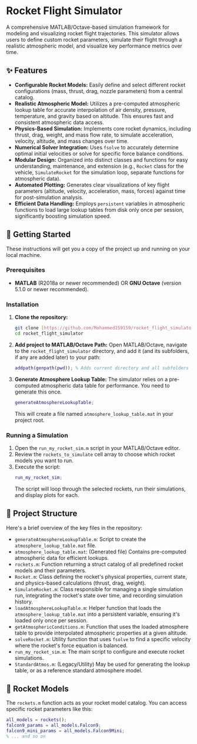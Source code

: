 # Rocket Flight Simulator

A comprehensive MATLAB/Octave-based simulation framework for modeling and visualizing rocket flight trajectories. This simulator allows users to define custom rocket parameters, simulate their flight through a realistic atmospheric model, and visualize key performance metrics over time.

## ✨ Features

* **Configurable Rocket Models:** Easily define and select different rocket configurations (mass, thrust, drag, nozzle parameters) from a central catalog.
* **Realistic Atmospheric Model:** Utilizes a pre-computed atmospheric lookup table for accurate interpolation of air density, pressure, temperature, and gravity based on altitude. This ensures fast and consistent atmospheric data access.
* **Physics-Based Simulation:** Implements core rocket dynamics, including thrust, drag, weight, and mass flow rate, to simulate acceleration, velocity, altitude, and mass changes over time.
* **Numerical Solver Integration:** Uses `fsolve` to accurately determine optimal initial velocities or solve for specific force balance conditions.
* **Modular Design:** Organized into distinct classes and functions for easy understanding, maintenance, and extension (e.g., `Rocket` class for the vehicle, `SimulateRocket` for the simulation loop, separate functions for atmospheric data).
* **Automated Plotting:** Generates clear visualizations of key flight parameters (altitude, velocity, acceleration, mass, forces) against time for post-simulation analysis.
* **Efficient Data Handling:** Employs `persistent` variables in atmospheric functions to load large lookup tables from disk only once per session, significantly boosting simulation speed.

## 🚀 Getting Started

These instructions will get you a copy of the project up and running on your local machine.

### Prerequisites

* **MATLAB** (R2018a or newer recommended) OR **GNU Octave** (version 5.1.0 or newer recommended).

### Installation

1.  **Clone the repository:**
    ```bash
    git clone [https://github.com/Mohammed159159/rocket_flight_simulator.git](https://github.com/Mohammed159159/rocket_flight_simulator.git)
    cd rocket_flight_simulator
    ```

2.  **Add project to MATLAB/Octave Path:**
    Open MATLAB/Octave, navigate to the `rocket_flight_simulator` directory, and add it (and its subfolders, if any are added later) to your path:
    ```matlab
    addpath(genpath(pwd)); % Adds current directory and all subfolders to path
    ```

3.  **Generate Atmosphere Lookup Table:**
    The simulator relies on a pre-computed atmospheric data table for performance. You need to generate this once.
    ```matlab
    generateAtmosphereLookupTable;
    ```
    This will create a file named `atmosphere_lookup_table.mat` in your project root.

### Running a Simulation

1.  Open the `run_my_rocket_sim.m` script in your MATLAB/Octave editor.
2.  Review the `rockets_to_simulate` cell array to choose which rocket models you want to run.
3.  Execute the script:
    ```matlab
    run_my_rocket_sim;
    ```
    The script will loop through the selected rockets, run their simulations, and display plots for each.

## 📁 Project Structure

Here's a brief overview of the key files in the repository:

* `generateAtmosphereLookupTable.m`: Script to create the `atmosphere_lookup_table.mat` file.
* `atmosphere_lookup_table.mat`: (Generated file) Contains pre-computed atmospheric data for efficient lookups.
* `rockets.m`: Function returning a struct catalog of all predefined rocket models and their parameters.
* `Rocket.m`: Class defining the rocket's physical properties, current state, and physics-based calculations (thrust, drag, weight).
* `SimulateRocket.m`: Class responsible for managing a single simulation run, integrating the rocket's state over time, and recording simulation history.
* `loadAtmosphereLookupTable.m`: Helper function that loads the `atmosphere_lookup_table.mat` into a persistent variable, ensuring it's loaded only once per session.
* `getAtmosphericConditions.m`: Function that uses the loaded atmosphere table to provide interpolated atmospheric properties at a given altitude.
* `solveRocket.m`: Utility function that uses `fsolve` to find a specific velocity where the rocket's force equation is balanced.
* `run_my_rocket_sim.m`: The main script to configure and execute rocket simulations.
* `StandardAtmos.m`: (Legacy/Utility) May be used for generating the lookup table, or as a reference standard atmosphere model.

## 🚀 Rocket Models

The `rockets.m` function acts as your rocket model catalog.
You can access specific rocket parameters like this:
```matlab
all_models = rockets();
falcon9_params = all_models.Falcon9;
falcon9_mini_params = all_models.Falcon9Mini;
% ... and so on